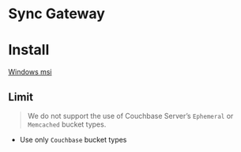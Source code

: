 # Sync Gateway

# Install
[Windows msi](https://packages.couchbase.com/releases/couchbase-sync-gateway/3.2.3/couchbase-sync-gateway-community_3.2.3_x86_64.msi)

## Limit
> We do not support the use of Couchbase Server’s `Ephemeral` or `Memcached` bucket types.
- Use only `Couchbase` bucket types